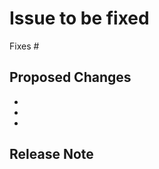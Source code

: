 <!--
Request Prow to automatically lint any go code in this PR:

/lint
-->

# Issue to be fixed

Fixes #

## Proposed Changes

*
*
*

## Release Note

<!-- Enter your extended release note in the below block. If the PR requires
additional action from users switching to the new release, include the string
"action required". If no release note is required, write "NONE". -->

```release-note
```
